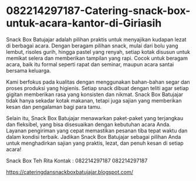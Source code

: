 # 082214297187-Catering-snack-box-untuk-acara-kantor-di-Giriasih
Snack Box Batujajar adalah pilihan praktis untuk menyajikan kudapan lezat di berbagai acara. Dengan beragam pilihan snack, mulai dari bolu yang lembut, risoles gurih, hingga pastel yang renyah, setiap kotak disusun untuk memikat selera dan memberikan tampilan yang rapi. Cocok untuk beragam acara, baik itu formal seperti rapat dan seminar, maupun acara santai bersama keluarga.

Kami berfokus pada kualitas dengan menggunakan bahan-bahan segar dan proses produksi yang higienis. Setiap snack dibuat dengan teliti agar setiap gigitan memberikan rasa yang konsisten dan nikmat. Snack Box Batujajar tidak hanya sekadar kotak makanan, tetapi juga sajian yang memberikan kesan dan pengalaman bagi para tamu.

Selain itu, Snack Box Batujajar menawarkan paket-paket yang terjangkau dan fleksibel, yang bisa disesuaikan dengan kebutuhan acara Anda. Layanan pengiriman yang cepat memastikan pesanan tiba tepat waktu dan dalam kondisi terbaik. Jadikan Snack Box Batujajar sebagai pilihan Anda untuk menghadirkan sajian yang praktis, lezat, dan penuh kesan di setiap acara!

Snack Box Teh Rita
Kontak :
082214297187
082214297187

https://cateringdansnackboxbatujajar.blogspot.com/
